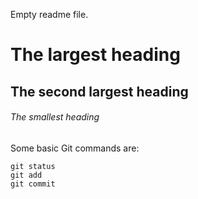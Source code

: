 Empty readme file.

# The largest heading
## The second largest heading
###### The smallest heading


Some basic Git commands are:
```
git status
git add
git commit
```
